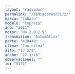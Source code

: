 ```yaml
---
layout: "radiador"
permalink: "/radiadores/5172/"
marca: "Subaru"
modelo: "Impreza"
ano: "2011"
motor: "H4 2.0 2.5"
transmision: "Automática"
parte: "438448"
clima: "Con clima"
alto: "13 3/8"
ancho: "27 1/16"
observaciones: ""
id: "5172"
---
```


